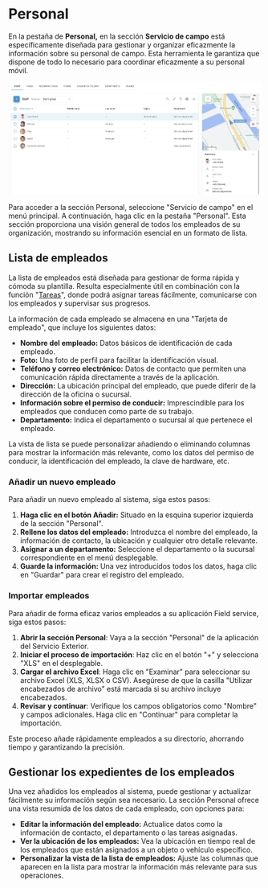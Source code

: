 # Personal

En la pestaña de **Personal,** en la sección **Servicio de campo** está específicamente diseñada para gestionar y organizar eficazmente la información sobre su personal de campo. Esta herramienta le garantiza que dispone de todo lo necesario para coordinar eficazmente a su personal móvil.

![image-20240816-171918.png](../gua-del-usuario/servicio-de-campo/attachments/image-20240816-171918.png)

Para acceder a la sección Personal, seleccione "Servicio de campo" en el menú principal. A continuación, haga clic en la pestaña "Personal". Esta sección proporciona una visión general de todos los empleados de su organización, mostrando su información esencial en un formato de lista.

## Lista de empleados

La lista de empleados está diseñada para gestionar de forma rápida y cómoda su plantilla. Resulta especialmente útil en combinación con la función "[Tareas](tareas.md)", donde podrá asignar tareas fácilmente, comunicarse con los empleados y supervisar sus progresos.

La información de cada empleado se almacena en una "Tarjeta de empleado", que incluye los siguientes datos:

* **Nombre del empleado:** Datos básicos de identificación de cada empleado.
* **Foto:** Una foto de perfil para facilitar la identificación visual.
* **Teléfono y correo electrónico:** Datos de contacto que permiten una comunicación rápida directamente a través de la aplicación.
* **Dirección:** La ubicación principal del empleado, que puede diferir de la dirección de la oficina o sucursal.
* **Información sobre el permiso de conducir:** Imprescindible para los empleados que conducen como parte de su trabajo.
* **Departamento:** Indica el departamento o sucursal al que pertenece el empleado.

La vista de lista se puede personalizar añadiendo o eliminando columnas para mostrar la información más relevante, como los datos del permiso de conducir, la identificación del empleado, la clave de hardware, etc.

### Añadir un nuevo empleado

Para añadir un nuevo empleado al sistema, siga estos pasos:

1. **Haga clic en el botón Añadir:** Situado en la esquina superior izquierda de la sección "Personal".
2. **Rellene los datos del empleado:** Introduzca el nombre del empleado, la información de contacto, la ubicación y cualquier otro detalle relevante.
3. **Asignar a un departamento:** Seleccione el departamento o la sucursal correspondiente en el menú desplegable.
4. **Guarde la información:** Una vez introducidos todos los datos, haga clic en "Guardar" para crear el registro del empleado.

### Importar empleados

Para añadir de forma eficaz varios empleados a su aplicación Field service, siga estos pasos:

1. **Abrir la sección Personal**: Vaya a la sección "Personal" de la aplicación del Servicio Exterior.
2. **Iniciar el proceso de importación**: Haz clic en el botón "+" y selecciona "XLS" en el desplegable.
3. **Cargar el archivo Excel**: Haga clic en "Examinar" para seleccionar su archivo Excel (XLS, XLSX o CSV). Asegúrese de que la casilla "Utilizar encabezados de archivo" está marcada si su archivo incluye encabezados.
4. **Revisar y continuar**: Verifique los campos obligatorios como "Nombre" y campos adicionales. Haga clic en "Continuar" para completar la importación.

Este proceso añade rápidamente empleados a su directorio, ahorrando tiempo y garantizando la precisión.

## Gestionar los expedientes de los empleados

Una vez añadidos los empleados al sistema, puede gestionar y actualizar fácilmente su información según sea necesario. La sección Personal ofrece una vista resumida de los datos de cada empleado, con opciones para:

* **Editar la información del empleado:** Actualice datos como la información de contacto, el departamento o las tareas asignadas.
* **Ver la ubicación de los empleados:** Vea la ubicación en tiempo real de los empleados que están asignados a un objeto o vehículo específico.
* **Personalizar la vista de la lista de empleados:** Ajuste las columnas que aparecen en la lista para mostrar la información más relevante para sus operaciones.
